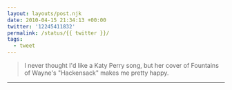 ```yaml
---
layout: layouts/post.njk
date: 2010-04-15 21:34:13 +00:00
twitter: '12245411832'
permalink: /status/{{ twitter }}/
tags: 
  - tweet
---
```


> I never thought I'd like a Katy Perry song, but her cover of Fountains of Wayne's "Hackensack" makes me pretty happy.

---
